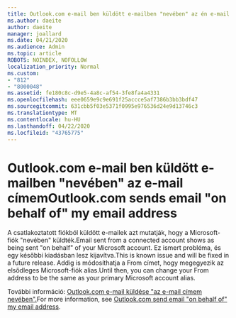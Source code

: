 ```yaml
---
title: Outlook.com e-mail ben küldött e-mailben "nevében" az én e-mail cím
ms.author: daeite
author: daeite
manager: joallard
ms.date: 04/21/2020
ms.audience: Admin
ms.topic: article
ROBOTS: NOINDEX, NOFOLLOW
localization_priority: Normal
ms.custom:
- "812"
- "8000048"
ms.assetid: fe180c8c-d9e5-4a8c-af54-3fe8fa4a4331
ms.openlocfilehash: eee0659e9c9e691f25accce5af7386b3bb3bdf47
ms.sourcegitcommit: 631cbb5f03e5371f0995e976536d24e9d13746c3
ms.translationtype: MT
ms.contentlocale: hu-HU
ms.lasthandoff: 04/22/2020
ms.locfileid: "43765775"
---
```

# <a name="outlookcom-sends-email-on-behalf-of-my-email-address"></a><span data-ttu-id="1abf0-102">Outlook.com e-mail ben küldött e-mailben "nevében" az e-mail címem</span><span class="sxs-lookup"><span data-stu-id="1abf0-102">Outlook.com sends email "on behalf of" my email address</span></span>

<span data-ttu-id="1abf0-103">A csatlakoztatott fiókból küldött e-mailek azt mutatják, hogy a Microsoft-fiók "nevében" küldték.</span><span class="sxs-lookup"><span data-stu-id="1abf0-103">Email sent from a connected account shows as being sent "on behalf" of your Microsoft account.</span></span> <span data-ttu-id="1abf0-104">Ez ismert probléma, és egy későbbi kiadásban lesz kijavítva.</span><span class="sxs-lookup"><span data-stu-id="1abf0-104">This is known issue and will be fixed in a future release.</span></span> <span data-ttu-id="1abf0-105">Addig is módosíthatja a From címet, hogy megegyezik az elsődleges Microsoft-fiók alias.</span><span class="sxs-lookup"><span data-stu-id="1abf0-105">Until then, you can change your From address to be the same as your primary Microsoft account alias.</span></span>
  
<span data-ttu-id="1abf0-106">További információ: [Outlook.com e-mail küldése "az e-mail címem nevében".](https://support.office.com/article/2c2b4d9f-0203-42c6-b2d2-b8aba1386e75?wt.mc_id=Office_Outlook_com_Alchemy)</span><span class="sxs-lookup"><span data-stu-id="1abf0-106">For more information, see [Outlook.com send email "on behalf of" my email address](https://support.office.com/article/2c2b4d9f-0203-42c6-b2d2-b8aba1386e75?wt.mc_id=Office_Outlook_com_Alchemy).</span></span>
